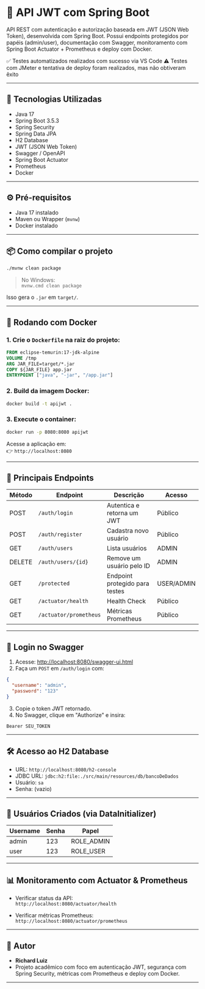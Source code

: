 # 📌 API JWT com Spring Boot

API REST com autenticação e autorização baseada em JWT (JSON Web Token), desenvolvida com Spring Boot. Possui endpoints protegidos por papéis (admin/user), documentação com Swagger, monitoramento com Spring Boot Actuator + Prometheus e deploy com Docker.

✅ Testes automatizados realizados com sucesso via VS Code
⚠️ Testes com JMeter e tentativa de deploy foram realizados, mas não obtiveram êxito

---

## 🚀 Tecnologias Utilizadas

- Java 17  
- Spring Boot 3.5.3  
- Spring Security  
- Spring Data JPA  
- H2 Database  
- JWT (JSON Web Token)  
- Swagger / OpenAPI  
- Spring Boot Actuator  
- Prometheus  
- Docker  

---

## ⚙️ Pré-requisitos

- Java 17 instalado  
- Maven ou Wrapper (`mvnw`)  
- Docker instalado  

---

## 📦 Como compilar o projeto

```bash
./mvnw clean package
```

> No Windows:  
> `mvnw.cmd clean package`

Isso gera o `.jar` em `target/`.

---

## 🐳 Rodando com Docker

### 1. Crie o `Dockerfile` na raiz do projeto:

```Dockerfile
FROM eclipse-temurin:17-jdk-alpine
VOLUME /tmp
ARG JAR_FILE=target/*.jar
COPY ${JAR_FILE} app.jar
ENTRYPOINT ["java", "-jar", "/app.jar"]
```

### 2. Build da imagem Docker:

```bash
docker build -t apijwt .
```

### 3. Execute o container:

```bash
docker run -p 8080:8080 apijwt
```

Acesse a aplicação em:  
👉 `http://localhost:8080`

---

## 📑 Principais Endpoints

| Método | Endpoint             | Descrição                         | Acesso     |
|--------|----------------------|-----------------------------------|------------|
| POST   | `/auth/login`        | Autentica e retorna um JWT        | Público    |
| POST   | `/auth/register`     | Cadastra novo usuário             | Público    |
| GET    | `/auth/users`        | Lista usuários                    | ADMIN      |
| DELETE | `/auth/users/{id}`   | Remove um usuário pelo ID         | ADMIN      |
| GET    | `/protected`         | Endpoint protegido para testes    | USER/ADMIN |
| GET    | `/actuator/health`   | Health Check                      | Público    |
| GET    | `/actuator/prometheus` | Métricas Prometheus              | Público    |

---

## 🔐 Login no Swagger

1. Acesse: [http://localhost:8080/swagger-ui.html](http://localhost:8080/swagger-ui.html)  
2. Faça um `POST` em `/auth/login` com:

```json
{
  "username": "admin",
  "password": "123"
}
```

3. Copie o token JWT retornado.
4. No Swagger, clique em "Authorize" e insira:

```
Bearer SEU_TOKEN
```

---

## 🛠️ Acesso ao H2 Database

- URL: `http://localhost:8080/h2-console`  
- JDBC URL: `jdbc:h2:file:./src/main/resources/db/bancoDeDados`  
- Usuário: `sa`  
- Senha: (vazio)

---

## 🧪 Usuários Criados (via DataInitializer)

| Username | Senha | Papel      |
|----------|-------|------------|
| admin    | 123   | ROLE_ADMIN |
| user     | 123   | ROLE_USER  |

---

## 📊 Monitoramento com Actuator & Prometheus

- Verificar status da API:  
  `http://localhost:8080/actuator/health`

- Verificar métricas Prometheus:  
  `http://localhost:8080/actuator/prometheus`

---

## 📝 Autor

- **Richard Luiz**  
- Projeto acadêmico com foco em autenticação JWT, segurança com Spring Security, métricas com Prometheus e deploy com Docker.

---

